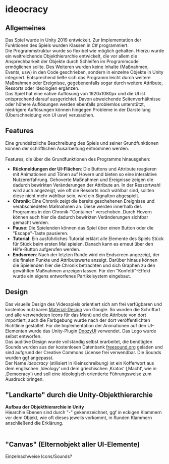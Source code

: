 # ideocracy <br>
<h2>Allgemeines</h2>
Das Spiel wurde in Unity 2019 entwickelt. Zur Implementation der Funktionen des Spiels wurden Klassen in C# programmiert. <br>
Die Programmstruktur wurde so flexibel wie möglich gehalten. Hierzu wurde ein weitreichende Objekthierarchie entwickelt, die vor allem die Ansprechbarkeit der Objekte durch Schleifen im Programmcode ermöglichen sollte. Des Weiteren wurden keine Inhalte (Maßnahmen, Events, usw) in den Code geschrieben, sondern in einzelne Objekte in Unity integriert. Entsprechend ließe sich das Programm leicht durch weitere Maßnahmen oder Ereignisse, gegebenenfalls sogar durch weitere Attribute, Ressorts oder Ideologien ergänzen.<br>
Das Spiel hat eine native Auflösung von 1920x1080px und die UI ist entsprechend darauf ausgerichtet. Davon abweichende Seitenverhältnisse oder höhere Auflösungen werden ebenfalls problemlos unterstützt, niedrigere Auflösungen können hingegen Probleme in der Darstellung (Überschneidung von UI usw) verusachen.
<h2>Features</h2>
Eine grundsätzliche Beschreibung des Spiels und seiner Grundfunktionen können der schriftlichen Ausarbeitung entnommen werden.<br><br>
Features, die über die Grundfunktionen des Programms hinausgehen:
<ul>
<li><b>Rückmeldungen der UI-Flächen</b>: Die Buttons und Attribute reagieren mit Animationen und Tönen auf Hovern und bieten so eine interaktive Nutzererfahrung. Gehoverte Maßnahmen und Ereignisse zeigen die dadurch bewirkten Veränderungen der Attribute an. In der Ressortwahl wird auch angezeigt, wie oft die Ressorts noch wählbar sind, sollten diese nicht mehr wählbar sein, wird ein Signalton abgespielt.</li>
<li><b>Chronik</b>: Eine Chronik zeigt die bereits geschehenen Ereignisse und verabschiedeten Maßnahmen an. Diese werden innerhalb des Programms in den Chronik-"Container" verschoben. Durch Hovern können auch hier die dadurch bewirkten Veränderungen sichtbar gemacht werden.</li>
<li><b>Pause</b>: Die Spielenden können das Spiel über einen Button oder die "Escape"-Taste pausieren.</li>
<li><b>Tutorial</b>: Ein ausführliches Tutorial erklärt alle Elemente des Spiels Stück für Stück beim ersten Mal spielen. Danach kann es erneut über den Hilfe-Button aufgerufen werden.</li>
<li><b>Endscreen</b>: Nach der letzten Runde wird ein Endscreen angezeigt, der die finalen Punkte und Attributswerte anzeigt. Darüber hinaus können die Spielenden hier die Chronik betrachten und sich Graphen zu den gewählten Maßnahmen anzeigen lassen. Für den "Konfetti"-Effekt wurde ein eigens entworfenes Partikelsystem eingebaut.</li>
</ul>
<h2>Design</h2>
Das visuelle Design des Videospiels orientiert sich am frei verfügbaren und kostenlos nutzbaren <a href="https://www.material.io">Material-Design</a> von Google. So wurden die Schriftart und alle verwendeten Icons für das Menü und die Attribute von dort importiert, auch die Farbgebung wurde nach der dort veröffentlichten Richtlinie gestaltet. Für die Implementation der Animationen auf den UI-Elementen wurde das Unity-Plugin <a href="https://assetstore.unity.com/packages/tools/gui/doozyui-complete-ui-management-system-138361">DoozyUI</a> verwendet. Das Logo wurde selbst entworfen.<br>
Das auditive Design wurde vollständig selbst erarbeitet, die benötigten Sounds wurden aus der kostenlosen Datenbank <a href="https://www.freesound.org">freesound.org</a> geladen und sind aufgrund der Creative Commons License frei verwendbar. Die Sounds wurden ggf angepasst.<br>
Der Name <i>ideocracy</i> (stilisiert in Kleinschreibung) ist ein Kofferwort aus dem englischen ‚Ideology‘ und dem griechischen ‚Kratos‘ (‚Macht‘, wie in ‚Democracy‘) und soll eine ideologisch orientierte Führungsweise zum Ausdruck bringen.<br>
<h2>"Landkarte" durch die Unity-Objekthierarchie</h2>
<b>Aufbau der Objekthierarchie in Unity</b><br>
Hiearchie Ebenen sind durch "-" gekennzeichnet, ggf in eckigen Klammern vor dem Objekt, wie oft dieses jeweils vorkommt, in Runden Klammern anschließend die Erklärung.<br><br>

"Canvas" (Elternobjekt aller UI-Elemente)<br>
-



Einzelnachweise Icons/Sounds?
